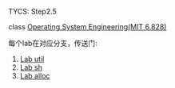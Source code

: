 TYCS: Step2.5

class [Operating System Engineering(MIT 6.828)](https://pdos.csail.mit.edu/6.828/2019/schedule.html)


每个lab在对应分支，传送门:

1. [Lab util](https://github.com/aptend/xv6-riscv-fall19/tree/util)
2. [Lab sh](https://github.com/aptend/xv6-riscv-fall19/tree/sh)
3. [Lab alloc](https://github.com/aptend/xv6-riscv-fall19/tree/sh)

